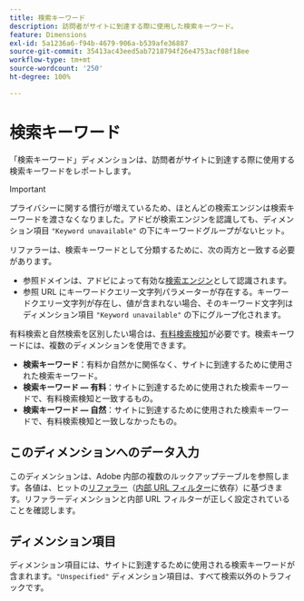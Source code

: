 ```yaml
---
title: 検索キーワード
description: 訪問者がサイトに到達する際に使用した検索キーワード。
feature: Dimensions
exl-id: 5a1236a6-f94b-4679-906a-b539afe36887
source-git-commit: 35413ac43eed5ab7218794f26e4753acf08f18ee
workflow-type: tm+mt
source-wordcount: '250'
ht-degree: 100%

---
```


# 検索キーワード

「検索キーワード」ディメンションは、訪問者がサイトに到達する際に使用する検索キーワードをレポートします。

>[!IMPORTANT]
>
>プライバシーに関する慣行が増えているため、ほとんどの検索エンジンは検索キーワードを渡さなくなりました。アドビが検索エンジンを認識しても、ディメンション項目 `"Keyword unavailable"` の下にキーワードグループがないヒット。

リファラーは、検索キーワードとして分類するために、次の両方と一致する必要があります。

* 参照ドメインは、アドビによって有効な[検索エンジン](search-engine.md)として認識されます。
* 参照 URL にキーワードクエリー文字列パラメーターが存在する。キーワードクエリー文字列が存在し、値が含まれない場合、そのキーワード文字列はディメンション項目 `"Keyword unavailable"` の下にグループ化されます。

有料検索と自然検索を区別したい場合は、[有料検索検知](/help/admin/admin/paid-search-detection/paid-search-detection.md)が必要です。検索キーワードには、複数のディメンションを使用できます。

* **検索キーワード**：有料か自然かに関係なく、サイトに到達するために使用された検索キーワード。
* **検索キーワード — 有料**：サイトに到達するために使用された検索キーワードで、有料検索検知と一致するもの。
* **検索キーワード — 自然**：サイトに到達するために使用された検索キーワードで、有料検索検知と一致しなかったもの。

## このディメンションへのデータ入力

このディメンションは、Adobe 内部の複数のルックアップテーブルを参照します。各値は、ヒットの[リファラー](referrer.md)（[内部 URL フィルター](/help/admin/admin/internal-url-filter-admin.md)に依存）に基づきます。リファラーディメンションと内部 URL フィルターが正しく設定されていることを確認します。

## ディメンション項目

ディメンション項目には、サイトに到達するために使用される検索キーワードが含まれます。`"Unspecified"` ディメンション項目は、すべて検索以外のトラフィックです。
